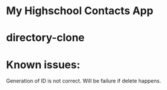 My Highschool Contacts App
==========================

# directory-clone

# Known issues:
Generation of ID is not correct. Will be failure if delete happens.

